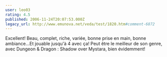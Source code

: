 ```yaml
---
user: leo03
rating: 4.5
published: 2006-11-24T20:07:53.000Z
legacy_url: http://www.emunova.net/veda/test/1820.htm#comment-6872
---
```

Excellent! Beau, complet, riche, variée, bonne prise en main, bonne ambiance...Et jouable jusqu'à 4 avec ça! Peut être le meilleur de son genre, avec Dungeon & Dragon : Shadow over Mystara, bien évidemment!